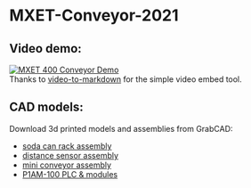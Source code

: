 # MXET-Conveyor-2021

## Video demo:
[![MXET 400 Conveyor Demo](https://res.cloudinary.com/marcomontalbano/image/upload/v1631050774/video_to_markdown/images/youtube--ZBGswS26Dy4-c05b58ac6eb4c4700831b2b3070cd403.jpg)](https://youtu.be/ZBGswS26Dy4 "MXET 400 Conveyor Demo")<br/>
Thanks to [video-to-markdown](https://video-to-markdown.netlify.app/) for the simple video embed tool.

## CAD models:
Download 3d printed models and assemblies from GrabCAD: <br/>
* [soda can rack assembly](https://grabcad.com/library/mxet400-soda-can-rack-assembly-1)
* [distance sensor assembly](https://grabcad.com/library/mxet400-distance-sensor-assembly-1)
* [mini conveyor assembly](https://grabcad.com/library/mxet400-conveyor-assembly-1)
* [P1AM-100 PLC & modules](https://ftp.automationdirect.com/support/drawings/3d/step/P1AM-100.STEP)
